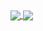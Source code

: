 
<a href="https://github.com/giovannatech/github-readme-stats">
  <img align="center" src="https://github-readme-stats.vercel.app/api?username=giovannatech&count_private=true&theme=merko&hide_title=true" />
</a>
<a href="https://github.com/giovannatech">
  <img align="center" src="https://github-readme-stats.vercel.app/api/top-langs/?username=giovannatech&theme=merko" />
</a>
